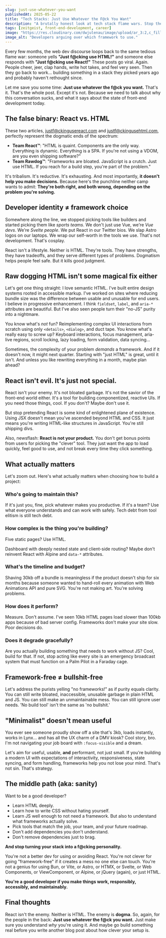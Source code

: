 ```yaml
---
slug: just-use-whatever-you-want
publishedAt: 2025-05-22
title: "Tech Stacks: Just Use Whatever the F@ck You Want"
description: "A brutally honest look at tech stack flame wars. Stop the dogma, skip the hype, and use whatever the f@ck solves your problem."
tags: [zeitgeist, front-end-development, career]
image: "https://res.cloudinary.com/dwjulenau/image/upload/ar_3:2,c_fill,dpr_auto,f_auto,fl_progressive,q_auto/v1747921794/josh-portfolio/assets_task_01jvw3qp8ee6grfhphzzqsrvap_1747921470_img_1.webp"
image_alt: "Developers arguing over which framework to use."
---
```


Every few months, the web dev discourse loops back to the same tedious flame war: someone yells **"Just f@cking use HTML!"** and someone else responds with **"Just f@cking use React!"** These posts go viral. Again. People cheer, jeer, clap hands, write hot takes, and feel very seen. Then they go back to work… building something in a stack they picked years ago and probably haven't rethought since.

Let me save you some time: **Just use whatever the f@ck you want.** That's it. That's the whole post. Except it's not. Because we need to talk about why this conversation sucks, and what it says about the state of front-end development today.

## The false binary: React vs. HTML

These two articles, [justf@ckingusereact.com](https://justfuckingusereact.com/) and [justf@ckingusehtml.com](https://justfuckingusehtml.com/), perfectly represent the dogmatic ends of the spectrum:

- **Team React™**: "HTML is quaint. Components are the only way. Everything is dynamic. Everything is a SPA. If you're not using a VDOM, are you even shipping software?"
- **Team Rawdog™**: "Frameworks are bloated. JavaScript is a crutch. Just use HTML. If you reach for a build step, you're part of the problem."

It's tribalism. It's reductive. It's exhausting. And most importantly, **it doesn't help you make decisions.** Because here's the punchline neither camp wants to admit: **They're both right, and both wrong, depending on the problem you're solving.**

## Developer identity ≠ framework choice

Somewhere along the line, we stopped picking tools like builders and started picking them like *sports teams*. We don't just use Vue, we're *Vue devs*. We're *Svelte people*. We put React in our Twitter bios. We slap Astro logos on our laptops. We wrap our self-worth in the tools we use. That's not development. That's cosplay.

React isn't a lifestyle. Neither is HTML. They're tools. They have strengths, they have tradeoffs, and they serve different types of problems. Dogmatism helps people feel safe. But it kills good judgment.

## Raw dogging HTML isn't some magical fix either

Let's get one thing straight: I love semantic HTML. I've built entire design systems rooted in accessible markup. I've worked on sites where reducing bundle size was the difference between usable and unusable for end users. I believe in progressive enhancement. I think `fieldset`, `label`, and `aria-*` attributes are beautiful. But I've also seen people turn their "no-JS" purity into a nightmare.

You know what's *not* fun? Reimplementing complex UI interactions from scratch using only `<details>`, `<dialog>`, and duct tape. You know what's really easy to screw up? Keyboard interactions, focus management, aria-live regions, scroll locking, lazy loading, form validation, data syncing…

Sometimes, the complexity of your problem *demands* a framework. And if it doesn't now, it might next quarter. Starting with "just HTML" is great, until it isn't. And unless you like rewriting everything in a month, maybe plan ahead?

## React isn't evil. It's just not special.

React isn't your enemy. It's not bloated garbage. It's not the savior of the front-end world either. It's a tool for building componentized, reactive UIs. If you need those things, cool. If you don't? Maybe don't use it.

But stop pretending React is some kind of enlightened plane of existence. Using JSX doesn't mean you've ascended beyond HTML and CSS. It just means you're writing HTML-like structures in JavaScript. You're still shipping divs.

Also, newsflash: **React is not your product.** You don't get bonus points from users for picking the "clever" tool. They just want the app to load quickly, feel good to use, and not break every time they click something.

## What actually matters

Let's zoom out. Here's what actually matters when choosing how to build a project:

### Who's going to maintain this?
If it's just you, fine, pick whatever makes you productive. If it's a team? Use what everyone understands and can work with safely. Tech debt from tool elitism is still tech debt.

### How complex is the thing you're building?
Five static pages? Use HTML.

Dashboard with deeply nested state and client-side routing? Maybe don't reinvent React with Alpine and `data-*` attributes.

### What's the timeline and budget?
Shaving 30kb off a bundle is meaningless if the product doesn't ship for six months because someone wanted to hand-roll every animation with Web Animations API and pure SVG. You're not making art. You're solving problems.

### How does it perform?
Measure. Don't assume. I've seen 10kb HTML pages load slower than 100kb apps because of bad server config. Frameworks don't make your site slow. Poor decisions do.

### Does it degrade gracefully?
Are you actually building something that needs to work without JS? Cool, build for that. If not, stop acting like every site is an emergency broadcast system that must function on a Palm Pilot in a Faraday cage.

## Framework-free ≠ bullshit-free

Let's address the purists yelling "no frameworks!" as if purity equals clarity. You can still write bloated, inaccessible, unusable garbage in plain HTML and JS. You can still make an unmaintainable mess. You can still ignore user needs. 'No build tool' isn't the same as 'no bullshit.'

## "Minimalist" doesn't mean useful

You ever see someone proudly show off a site that's 3kb, loads instantly, works in Lynx… and has all the UX charm of a DMV kiosk? Cool story, bro. I'm not navigating your job board with `:focus-visible` and a dream.

Let's aim for useful, usable, **and** performant, not just small. If you're building a modern UI with expectations of interactivity, responsiveness, state syncing, and form handling, frameworks help you not lose your mind. That's not sin. That's strategy.

## The middle path (aka: sanity)

Want to be a good developer?

- Learn HTML deeply.
- Learn how to write CSS without hating yourself.
- Learn JS well enough to not need a framework. But also to understand what frameworks actually solve.
- Pick tools that match the job, your team, and your future roadmap.
- Don't add dependencies you don't understand.
- Don't remove dependencies just to brag.

**And stop turning your stack into a f@cking personality.**

You're not a better dev for using or avoiding React.
You're not clever for going "framework-free" if it creates a mess no one else can touch.
You're not a genius for using Bun, or Vite, or Astro, or HTMX, or Svelte, or Web Components, or ViewComponent, or Alpine, or jQuery (again), or just HTML.

**You're a good developer if you make things work, responsibly, accessibly, and maintainably.**

## Final thoughts

React isn't the enemy. Neither is HTML. The enemy is **dogma**. So, again, for the people in the back: **Just use whatever the f@ck you want.** Just make sure you understand *why* you're using it.
And maybe go build something real before you write another blog post about how clever your setup is.
